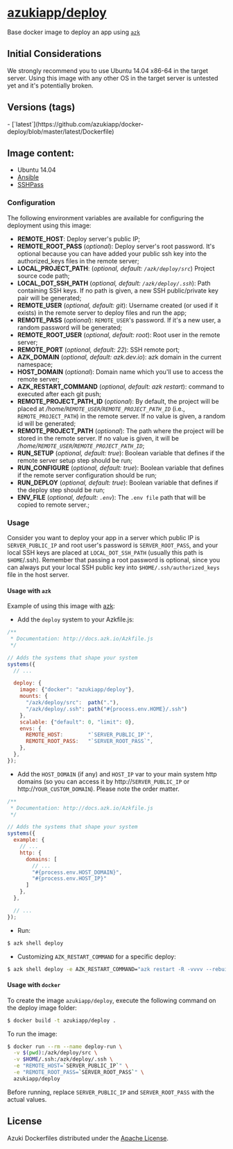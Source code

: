 [azukiapp/deploy](http://images.azk.io/#/deploy)
==================

Base docker image to deploy an app using [`azk`](http://azk.io)

Initial Considerations
---
We strongly recommend you to use Ubuntu 14.04 x86-64 in the target server.
Using this image with any other OS in the target server is untested yet and it's potentially broken.

Versions (tags)
---

<versions>
- [`latest`](https://github.com/azukiapp/docker-deploy/blob/master/latest/Dockerfile)
</versions>

Image content:
---

- Ubuntu 14.04
- [Ansible](http://www.ansible.com)
- [SSHPass](http://sourceforge.net/projects/sshpass/)

### Configuration
The following environment variables are available for configuring the deployment using this image:

- **REMOTE_HOST**: Deploy server's public IP;
- **REMOTE_ROOT_PASS** (*optional*): Deploy server's root password. It's optional because you can have added your public ssh key into the authorized_keys files in the remote server;
- **LOCAL_PROJECT_PATH**: (*optional, default: `/azk/deploy/src`*) Project source code path;
- **LOCAL_DOT_SSH_PATH** (*optional, default: `/azk/deploy/.ssh`*): Path containing SSH keys. If no path is given, a new SSH public/private key pair will be generated;
- **REMOTE_USER** (*optional, default: git*): Username created (or used if it exists) in the remote server to deploy files and run the app;
- **REMOTE_PASS** (*optional*): `REMOTE_USER`'s password. If it's a new user, a random password will be generated;
- **REMOTE_ROOT_USER** (*optional, default: root*): Root user in the remote server;
- **REMOTE_PORT** (*optional, default: 22*): SSH remote port;
- **AZK_DOMAIN** (*optional, default: azk.dev.io*): azk domain in the current namespace;
- **HOST_DOMAIN** (*optional*): Domain name which you'll use to access the remote server;
- **AZK_RESTART_COMMAND** (*optional, default: azk restart*): command to executed after each git push;
- **REMOTE_PROJECT_PATH_ID** (*optional*): By default, the project will be placed at */home/`REMOTE_USER`/`REMOTE_PROJECT_PATH_ID`* (i.e., `REMOTE_PROJECT_PATH`) in the remote server. If no value is given, a random id will be generated;
- **REMOTE_PROJECT_PATH** (*optional*): The path where the project will be stored in the remote server. If no value is given, it will be */home/`REMOTE_USER`/`REMOTE_PROJECT_PATH_ID`*;
- **RUN_SETUP** (*optional, default: true*): Boolean variable that defines if the remote server setup step should be run;
- **RUN_CONFIGURE** (*optional, default: true*): Boolean variable that defines if the remote server configuration should be run;
- **RUN_DEPLOY** (*optional, default: true*): Boolean variable that defines if the deploy step should be run;
- **ENV_FILE** (*optional, default: `.env`*): The `.env file` path that will be copied to remote server.;

### Usage

Consider you want to deploy your app in a server which public IP is `SERVER_PUBLIC_IP` and root user's password is `SERVER_ROOT_PASS`, and your local SSH keys are placed at `LOCAL_DOT_SSH_PATH` (usually this path is `$HOME`/.ssh). Remember that passing a root password is optional, since you can always put your local SSH public key into `$HOME/.ssh/authorized_keys` file in the host server.

#### Usage with `azk`

Example of using this image with [azk](http://azk.io):

- Add the `deploy` system to your Azkfile.js:

```js
/**
 * Documentation: http://docs.azk.io/Azkfile.js
 */

// Adds the systems that shape your system
systems({
  // ...

  deploy: {
    image: {"docker": "azukiapp/deploy"},
    mounts: {
      "/azk/deploy/src":  path("."),
      "/azk/deploy/.ssh": path("#{process.env.HOME}/.ssh")
    },
    scalable: {"default": 0, "limit": 0},
    envs: {
      REMOTE_HOST:        "`SERVER_PUBLIC_IP`",
      REMOTE_ROOT_PASS:   "`SERVER_ROOT_PASS`",
    },
  },
});
```

- Add the `HOST_DOMAIN` (if any) and `HOST_IP` var to your main system http domains (so you can access it by http://`SERVER_PUBLIC_IP` or http://`YOUR_CUSTOM_DOMAIN`). Please note the order matter.

```js
/**
 * Documentation: http://docs.azk.io/Azkfile.js
 */

// Adds the systems that shape your system
systems({
  example: {
    // ...
    http: {
      domains: [
        // ...
        "#{process.env.HOST_DOMAIN}",
        "#{process.env.HOST_IP}"
      ]
    },
  },

  // ...
});
```

- Run:
```bash
$ azk shell deploy
```

- Customizing `AZK_RESTART_COMMAND` for a specific deploy:
```bash
$ azk shell deploy -e AZK_RESTART_COMMAND="azk restart -R -vvvv --rebuild"
```

#### Usage with `docker`

To create the image `azukiapp/deploy`, execute the following command on the deploy image folder:

```sh
$ docker build -t azukiapp/deploy .
```

To run the image:

```sh
$ docker run --rm --name deploy-run \
  -v $(pwd):/azk/deploy/src \
  -v $HOME/.ssh:/azk/deploy/.ssh \
  -e "REMOTE_HOST=`SERVER_PUBLIC_IP`" \
  -e "REMOTE_ROOT_PASS=`SERVER_ROOT_PASS`" \
  azukiapp/deploy
```

Before running, replace `SERVER_PUBLIC_IP` and `SERVER_ROOT_PASS` with the actual values.

## License

Azuki Dockerfiles distributed under the [Apache License](https://github.com/azukiapp/docker-deploy/blob/master/LICENSE).
